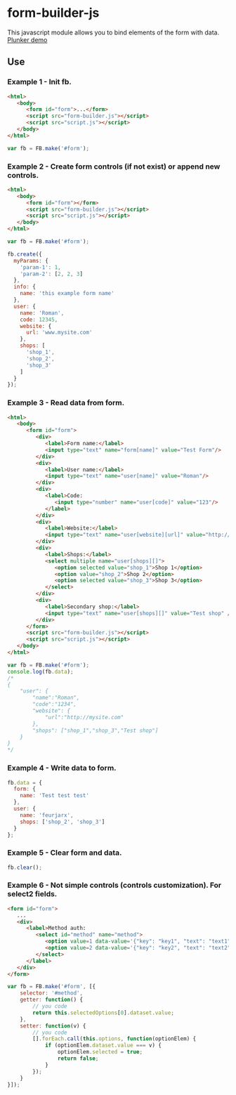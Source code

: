 # form-builder-js
This javascript module allows you to bind elements of the form with data. [Plunker demo](http://plnkr.co/edit/pSMV4UhIoZATBl42Kyzo?p=preview)
## Use
### Example 1 - Init fb.
```HTML
<html>
   <body>
      <form id="form">...</form>
      <script src="form-builder.js"></script>
      <script src="script.js"></script>
   </body>
</html>
```
```js
var fb = FB.make('#form');
```

### Example 2 - Create form controls (if not exist) or append new controls.
```HTML
<html>
   <body>
      <form id="form"></form>
      <script src="form-builder.js"></script>
      <script src="script.js"></script>
   </body>
</html>
```
```js
var fb = FB.make('#form');

fb.create({
  myParams: {
    'param-1': 1,
    'param-2': [2, 2, 3]
  },
  info: {
    name: 'this example form name'
  },
  user: {
    name: 'Roman',
    code: 12345,
    website: {
      url: 'www.mysite.com'
    },
    shops: [
      'shop_1',
      'shop_2',
      'shop_3'
    ]
  }
});
```

### Example 3 - Read data from form.
```HTML
<html>
   <body>
      <form id="form">
         <div>
            <label>Form name:</label>
            <input type="text" name="form[name]" value="Test Form"/>
         </div>
         <div>
            <label>User name:</label>
            <input type="text" name="user[name]" value="Roman"/>
         </div>
         <div>
            <label>Code:
               <input type="number" name="user[code]" value="123"/>
            </label>
         </div>
         <div>
            <label>Website:</label>
            <input type="text" name="user[website][url]" value="http://mysite.com" />
         </div>
         <div>
            <label>Shops:</label>
            <select multiple name="user[shops][]">
               <option selected value="shop_1">Shop 1</option>
               <option value="shop_2">Shop 2</option>
               <option selected value="shop_3">Shop 3</option>
            </select>
         </div>
         <div>
            <label>Secondary shop:</label>
            <input type="text" name="user[shops][]" value="Test shop" />
         </div>
      </form>
      <script src="form-builder.js"></script>
      <script src="script.js"></script>
   </body>
</html>
```
```js
var fb = FB.make('#form');
console.log(fb.data);
/* 
{
	"user": {
		"name":"Roman",
		"code":"1234",
		"website": {
			"url":"http://mysite.com"
		},
		"shops": ["shop_1","shop_3","Test shop"]
	}
}
*/
```

### Example 4 - Write data to form.
```js
fb.data = {
  form: {
    name: 'Test test test'
  },
  user: {
    name: 'feurjarx',
    shops: ['shop_2', 'shop_3']
  }
};
```
### Example 5 - Clear form and data.
```js
fb.clear();
```
### Example 6 - Not simple controls (controls customization). For select2 fields.
```HTML
<form id="form">
   ...
   <div>
      <label>Method auth:
         <select id="method" name="method">
            <option value=1 data-value='{"key": "key1", "text": "text1"}'>text 1</option>
            <option value=2 data-value='{"key": "key2", "text": "text2"}'>text 2</option>
         </select>
      </label>
   </div>
</form>
```
```js
var fb = FB.make('#form', [{
	selector: '#method',
	getter: function() {
      	// you code
		return this.selectedOptions[0].dataset.value;
	},
	setter: function(v) {
		// you code
		[].forEach.call(this.options, function(optionElem) {
			if (optionElem.dataset.value === v) {
				optionElem.selected = true;
				return false;
			}
		});
	}
}]);
```
